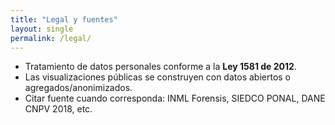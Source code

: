 ```yaml
---
title: "Legal y fuentes"
layout: single
permalink: /legal/
---
```


- Tratamiento de datos personales conforme a la **Ley 1581 de 2012**.
- Las visualizaciones públicas se construyen con datos abiertos o agregados/anonimizados.
- Citar fuente cuando corresponda: INML Forensis, SIEDCO PONAL, DANE CNPV 2018, etc.
